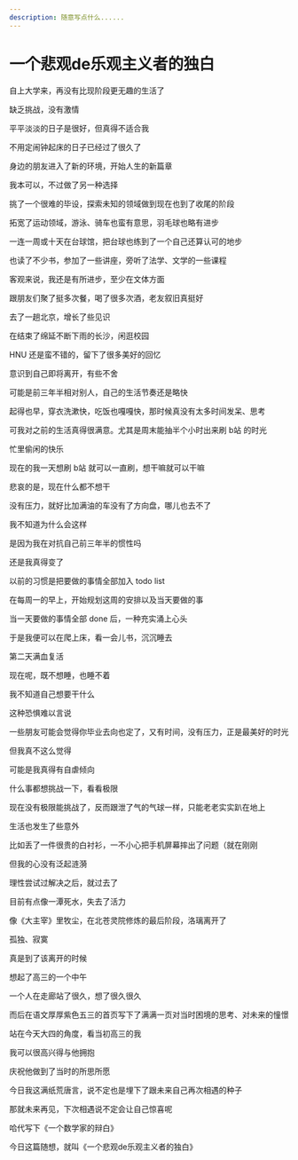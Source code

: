 ```yaml
---
description: 随意写点什么......
---
```


# 一个悲观de乐观主义者的独白

自上大学来，再没有比现阶段更无趣的生活了

缺乏挑战，没有激情

平平淡淡的日子是很好，但真得不适合我

不用定闹钟起床的日子已经过了很久了

身边的朋友进入了新的环境，开始人生的新篇章

我本可以，不过做了另一种选择

挑了一个很难的毕设，探索未知的领域做到现在也到了收尾的阶段

拓宽了运动领域，游泳、骑车也蛮有意思，羽毛球也略有进步

一连一周或十天在台球馆，把台球也练到了一个自己还算认可的地步

也读了不少书，参加了一些讲座，旁听了法学、文学的一些课程 &#x20;

客观来说，我还是有所进步，至少在文体方面

跟朋友们聚了挺多次餐，喝了很多次酒，老友叙旧真挺好

去了一趟北京，增长了些见识

在结束了绵延不断下雨的长沙，闲逛校园

HNU 还是蛮不错的，留下了很多美好的回忆

意识到自己即将离开，有些不舍

可能是前三年半相对别人，自己的生活节奏还是略快

起得也早，穿衣洗漱快，吃饭也嘎嘎快，那时候真没有太多时间发呆、思考

可我对之前的生活真得很满意。尤其是周末能抽半个小时出来刷 b站 的时光

忙里偷闲的快乐

现在的我一天想刷 b站 就可以一直刷，想干嘛就可以干嘛

悲哀的是，现在什么都不想干

没有压力，就好比加满油的车没有了方向盘，哪儿也去不了

我不知道为什么会这样

是因为我在对抗自己前三年半的惯性吗

还是我真得变了

以前的习惯是把要做的事情全部加入 todo list

在每周一的早上，开始规划这周的安排以及当天要做的事

当一天要做的事情全部 done 后，一种充实涌上心头

于是我便可以在爬上床，看一会儿书，沉沉睡去

第二天满血复活

现在呢，既不想睡，也睡不着

我不知道自己想要干什么

这种恐惧难以言说

一些朋友可能会觉得你毕业去向也定了，又有时间，没有压力，正是最美好的时光

但我真不这么觉得

可能是我真得有自虐倾向

什么事都想挑战一下，看看极限

现在没有极限能挑战了，反而跟泄了气的气球一样，只能老老实实趴在地上

生活也发生了些意外

比如丢了一件很贵的白衬衫，一不小心把手机屏幕摔出了问题（就在刚刚

但我的心没有泛起涟漪

理性尝试过解决之后，就过去了

目前有点像一潭死水，失去了活力

像《大主宰》里牧尘，在北苍灵院修炼的最后阶段，洛璃离开了

孤独、寂寞

真是到了该离开的时候

想起了高三的一个中午

一个人在走廊站了很久，想了很久很久

而后在语文厚厚紫色五三的首页写下了满满一页对当时困境的思考、对未来的憧憬

站在今天大四的角度，看当初高三的我

我可以很高兴得与他拥抱

庆祝他做到了当时的所思所愿

今日我这满纸荒唐言，说不定也是埋下了跟未来自己再次相遇的种子

那就未来再见，下次相遇说不定会让自己惊喜呢

哈代写下《一个数学家的辩白》

今日这篇随想，就叫《一个悲观de乐观主义者的独白》

